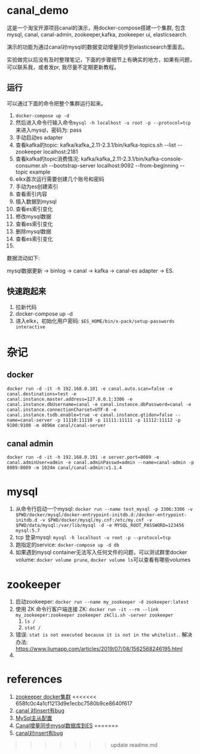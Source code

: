 # canal_demo
这是一个淘宝开源项目canal的演示，用docker-compose搭建一个集群, 包含mysql, canal, canal-admin, zookeeper,kafka, zookeeper ui, elasticsearch.

演示的功能为通过canal对mysql的数据变动增量同步到elasticsearch里面去。

实验做完以后没有及时整理笔记，下面的步骤细节上有确实的地方，如果有问题，可以联系我，或者发pr, 我尽量不定期更新教程。

## 运行
可以通过下面的命令把整个集群运行起来。
1. `docker-compose up -d`
1. 然后进入命令行输入命令`mysql -h localhost -u root -p --protocol=tcp` 来进入mysql，密码为: pass
1. 手动启动es adapter
1. 查看kafka的topic: kafka/kafka_2.11-2.3.1/bin/kafka-topics.sh --list --zookeeper localhost:2181
2. 查看kafka的topic消费情况: kafka/kafka_2.11-2.3.1/bin/kafka-console-consumer.sh --bootstrap-server localhost:9092 --from-beginning --topic example
3. elkx首次运行需要创建几个账号和密码
4. 手动为es创建索引
5. 查看索引内容
6. 插入数据到mysql
7. 查看es索引变化
8. 修改mysql数据
9. 查看es索引变化
10. 删除mysql数据
11. 查看es索引变化
12. 


数据流动如下: 

mysql数据更新 -> binlog -> canal -> kafka -> canal-es adapter -> ES.

## 快速跑起来

1. 拉新代码
2. docker-compose up -d
3. 进入elkx，初始化用户密码: `$ES_HOME/bin/x-pack/setup-passwords interactive`

# 杂记
## docker


~~~shell
docker run -d -it -h 192.168.0.101 -e canal.auto.scan=false -e canal.destinations=test -e canal.instance.master.address=127.0.0.1:3306 -e canal.instance.dbUsername=canal -e canal.instance.dbPassword=canal -e canal.instance.connectionCharset=UTF-8 -e canal.instance.tsdb.enable=true -e canal.instance.gtidon=false --name=canal-server -p 11110:11110 -p 11111:11111 -p 11112:11112 -p 9100:9100 -m 4096m canal/canal-server
~~~

## canal admin

`docker run -d -it -h 192.168.0.101 -e server.port=8089 -e canal.adminUser=admin -e canal.adminPasswd=admin --name=canal-admin -p 8089:8089 -m 1024m canal/canal-admin:v1.1.4`
# mysql

1. 从命令行启动一个mysql: `docker run --name test_mysql -p 3306:3306 -v $PWD/docker/mysql/docker-entrypoint-initdb.d:/docker-entrypoint-initdb.d -v $PWD/docker/mysql/my.cnf:/etc/my.cnf -v $PWD/data/mysql:/var/lib/mysql -d -e MYSQL_ROOT_PASSWORD=123456  mysql:5.7`
2. tcp 登录mysql: `mysql -h localhost -u root -p --protocol=tcp`
3. 跑指定的service: `docker-compose up -d db`
4. 如果遇到mysql container无法写入任何文件的问题，可以测试群里docker volume: `docker volume prune`, `docker volume ls`可以查看有哪些volumes


# zookeeper

1. 启动zookeeper: `docker run --name my_zookeeper -d zookeeper:latest`
2. 使用 ZK 命令行客户端连接 ZK: `docker run -it --rm --link my_zookeeper:zookeeper zookeeper zkCli.sh -server zookeeper`
    1.  `ls /`
    2.  `stat /`
3.  错误: `stat is not executed because it is not in the whitelist.`.  解决办法: https://www.liumapp.com/articles/2019/07/08/1562568246195.html
4.  

# references

1. [zookeeper docker集群](https://juejin.im/post/5d1c5e5a518825597909bd73)
<<<<<<< 658fc0c4a1cf1213d9e1ecbc7580b9ce8640f617
2. [canal 对insert有bug](https://www.jianshu.com/p/93d9018e2fa1)
3. [MySql主从配置](https://www.jianshu.com/p/b0cf461451fb)
4. [Canal增量同步mysql数据库到ES](https://juejin.im/post/5d0dfec56fb9a07ed064bb6f)
=======
2. [canal对insert有bug](https://www.jianshu.com/p/93d9018e2fa1)
>>>>>>> update readme.md
